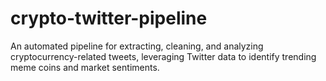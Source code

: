 # crypto-twitter-pipeline
An automated pipeline for extracting, cleaning, and analyzing cryptocurrency-related tweets, leveraging Twitter data to identify trending meme coins and market sentiments.
